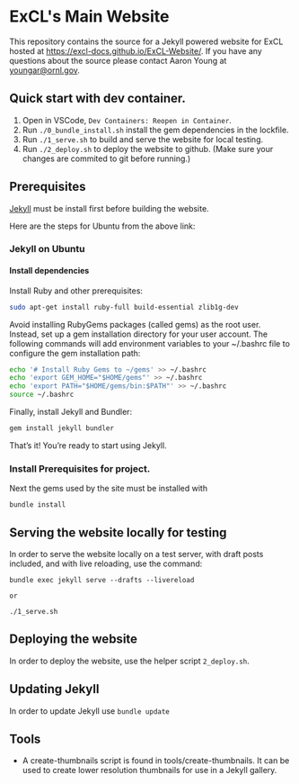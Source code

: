 # ExCL's Main Website

This repository contains the source for a Jekyll powered website for ExCL hosted at <https://excl-docs.github.io/ExCL-Website/>. If you have any questions about the source please contact Aaron Young at [youngar@ornl.gov](mailto:youngar@ornl.gov).

## Quick start with dev container.

1. Open in VSCode, `Dev Containers: Reopen in Container`.
2. Run `./0_bundle_install.sh` install the gem dependencies in the lockfile.
3. Run `./1_serve.sh` to build and serve the website for local testing.
4. Run `./2_deploy.sh` to deploy the website to github. (Make sure your changes are commited to git before running.)

## Prerequisites

[Jekyll](https://jekyllrb.com/docs/installation/) must be install first before building the website.

Here are the steps for Ubuntu from the above link:

### Jekyll on Ubuntu

#### Install dependencies

Install Ruby and other prerequisites:

```bash
sudo apt-get install ruby-full build-essential zlib1g-dev
```

Avoid installing RubyGems packages (called gems) as the root user.
Instead, set up a gem installation directory for your user account. The following commands will add environment variables to your ~/.bashrc file to configure the gem installation path:

```bash
echo '# Install Ruby Gems to ~/gems' >> ~/.bashrc
echo 'export GEM_HOME="$HOME/gems"' >> ~/.bashrc
echo 'export PATH="$HOME/gems/bin:$PATH"' >> ~/.bashrc
source ~/.bashrc
```

Finally, install Jekyll and Bundler:

```bash
gem install jekyll bundler
```

That’s it! You’re ready to start using Jekyll.

### Install Prerequisites for project.

Next the gems used by the site must be installed with

    bundle install

## Serving the website locally for testing

In order to serve the website locally on a test server, with draft posts
included, and with live reloading, use the command:

    bundle exec jekyll serve --drafts --livereload

    or

    ./1_serve.sh

## Deploying the website

In order to deploy the website, use the helper script `2_deploy.sh`.

## Updating Jekyll

In order to update Jekyll use `bundle update`

## Tools

- A create-thumbnails script is found in tools/create-thumbnails. It
  can be used to create lower resolution thumbnails for use in a Jekyll
  gallery.
